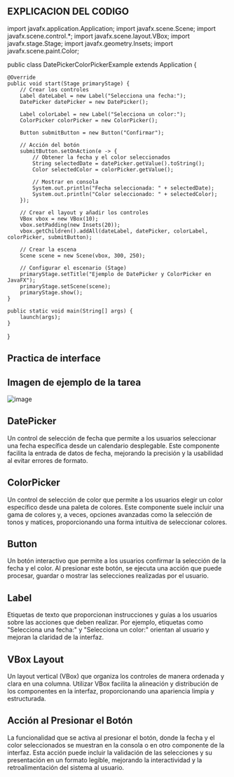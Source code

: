 ## EXPLICACION DEL CODIGO
import javafx.application.Application;
import javafx.scene.Scene;
import javafx.scene.control.*;
import javafx.scene.layout.VBox;
import javafx.stage.Stage;
import javafx.geometry.Insets;
import javafx.scene.paint.Color;

public class DatePickerColorPickerExample extends Application {

    @Override
    public void start(Stage primaryStage) {
        // Crear los controles
        Label dateLabel = new Label("Selecciona una fecha:");
        DatePicker datePicker = new DatePicker();

        Label colorLabel = new Label("Selecciona un color:");
        ColorPicker colorPicker = new ColorPicker();

        Button submitButton = new Button("Confirmar");

        // Acción del botón
        submitButton.setOnAction(e -> {
            // Obtener la fecha y el color seleccionados
            String selectedDate = datePicker.getValue().toString();
            Color selectedColor = colorPicker.getValue();

            // Mostrar en consola
            System.out.println("Fecha seleccionada: " + selectedDate);
            System.out.println("Color seleccionado: " + selectedColor);
        });

        // Crear el layout y añadir los controles
        VBox vbox = new VBox(10);
        vbox.setPadding(new Insets(20));
        vbox.getChildren().addAll(dateLabel, datePicker, colorLabel, colorPicker, submitButton);

        // Crear la escena
        Scene scene = new Scene(vbox, 300, 250);

        // Configurar el escenario (Stage)
        primaryStage.setTitle("Ejemplo de DatePicker y ColorPicker en JavaFX");
        primaryStage.setScene(scene);
        primaryStage.show();
    }

    public static void main(String[] args) {
        launch(args);
    }
}


   
## Practica de interface 

## Imagen de ejemplo de la tarea
![image](https://github.com/brayton992/Controles-DatePicker-y-ColorPicker/assets/142423609/23192284-6e0b-4402-8bbf-7d38842b37f5)


## DatePicker

 Un control de selección de fecha que permite a los usuarios seleccionar una fecha específica desde un calendario desplegable. Este componente facilita la entrada de datos de fecha, mejorando la precisión y la usabilidad al evitar errores de formato.

## ColorPicker

Un control de selección de color que permite a los usuarios elegir un color específico desde una paleta de colores. Este componente suele incluir una gama de colores y, a veces, opciones avanzadas como la selección de tonos y matices, proporcionando una forma intuitiva de seleccionar colores.

## Button

Un botón interactivo que permite a los usuarios confirmar la selección de la fecha y el color. Al presionar este botón, se ejecuta una acción que puede procesar, guardar o mostrar las selecciones realizadas por el usuario.

## Label

Etiquetas de texto que proporcionan instrucciones y guías a los usuarios sobre las acciones que deben realizar. Por ejemplo, etiquetas como "Selecciona una fecha:" y "Selecciona un color:" orientan al usuario y mejoran la claridad de la interfaz.

## VBox Layout

Un layout vertical (VBox) que organiza los controles de manera ordenada y clara en una columna. Utilizar VBox facilita la alineación y distribución de los componentes en la interfaz, proporcionando una apariencia limpia y estructurada.


## Acción al Presionar el Botón

La funcionalidad que se activa al presionar el botón, donde la fecha y el color seleccionados se muestran en la consola o en otro componente de la interfaz. Esta acción puede incluir la validación de las selecciones y su presentación en un formato legible, mejorando la interactividad y la retroalimentación del sistema al usuario.
